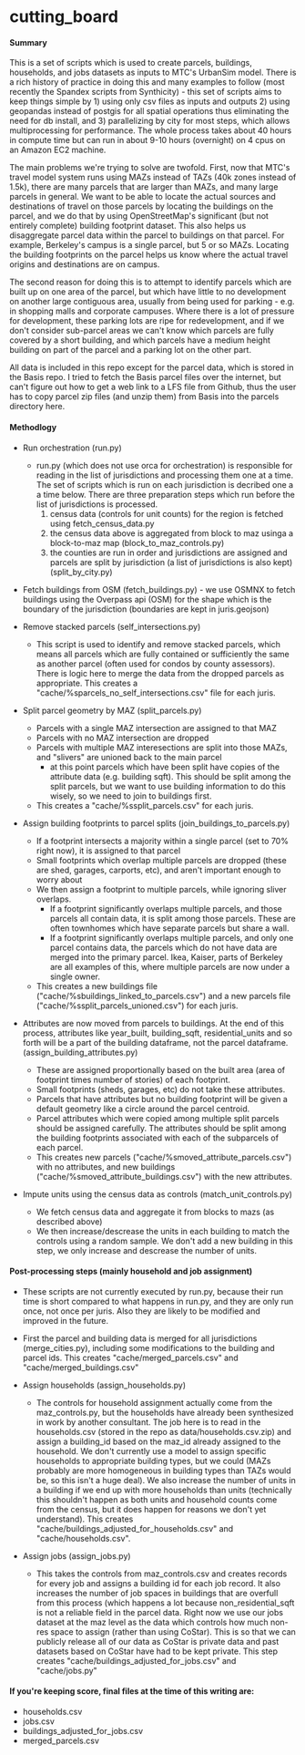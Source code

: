 # cutting_board

#### Summary

This is a set of scripts which is used to create parcels, buildings, households, and jobs datasets as inputs to MTC's UrbanSim model.  There is a rich history of practice in doing this and many examples to follow (most recently the Spandex scripts from Synthicity) - this set of scripts aims to keep things simple by 1) using only csv files as inputs and outputs 2) using geopandas instead of postgis for all spatial operations thus eliminating the need for db install, and 3) parallelizing by city for most steps, which allows multiprocessing for performance.  The whole process takes about 40 hours in compute time but can run in about 9-10 hours (overnight) on 4 cpus on an Amazon EC2 machine.

The main problems we're trying to solve are twofold.  First, now that MTC's travel model system runs using MAZs instead of TAZs (40k zones instead of 1.5k), there are many parcels that are larger than MAZs, and many large parcels in general.  We want to be able to locate the actual sources and destinations of travel on those parcels by locating the buildings on the parcel, and we do that by using OpenStreetMap's significant (but not entirely complete) building footprint dataset.  This also helps us disaggregate parcel data within the parcel to buildings on that parcel.  For example, Berkeley's campus is a single parcel, but 5 or so MAZs.  Locating the building footprints on the parcel helps us know where the actual travel origins and destinations are on campus.

The second reason for doing this is to attempt to identify parcels which are built up on one area of the parcel, but which have little to no development on another large contiguous area, usually from being used for parking - e.g. in shopping malls and corporate campuses.  Where there is a lot of pressure for development, these parking lots are ripe for redevelopment, and if we don't consider sub-parcel areas we can't know which parcels are fully covered by a short building, and which parcels have a medium height building on part of the parcel and a parking lot on the other part.

All data is included in this repo except for the parcel data, which is stored in the Basis repo.  I tried to fetch the Basis parcel files over the internet, but can't figure out how to get a web link to a LFS file from Github, thus the user has to copy parcel zip files (and unzip them) from Basis into the parcels directory here.

#### Methodlogy

* Run orchestration (run.py)
  * run.py (which does not use orca for orchestration) is responsible for reading in the list of jurisdictions and processing them one at a time.  The set of scripts which is run on each jurisdiction is decribed one a a time below.  There are three preparation steps which run before the list of jurisdictions is processed.
    1) census data (controls for unit counts) for the region is fetched using fetch_census_data.py
    2) the census data above is aggregated from block to maz usinga a block-to-maz map (block_to_maz_controls.py)
    3) the counties are run in order and jurisdictions are assigned and parcels are split by jurisdiction (a list of jurisdictions is also kept) (split_by_city.py)

* Fetch buildings from OSM (fetch_buildings.py) - we use OSMNX to fetch buildings using the Overpass api (OSM) for the shape which is the boundary of the jurisdiction (boundaries are kept in juris.geojson)

* Remove stacked parcels (self_intersections.py)
  * This script is used to identify and remove stacked parcels, which means all parcels which are fully contained or sufficiently the same as another parcel (often used for condos by county assessors).  There is logic here to merge the data from the dropped parcels as appropriate.  This creates a "cache/%sparcels_no_self_intersections.csv" file for each juris.

* Split parcel geometry by MAZ (split_parcels.py)
  * Parcels with a single MAZ intersection are assigned to that MAZ
  * Parcels with no MAZ intersection are dropped
  * Parcels with multiple MAZ interesections are split into those MAZs, and "slivers" are unioned back to the main parcel
    * at this point parcels which have been split have copies of the attribute data (e.g. building sqft).  This should be split among the split parcels, but we want to use building information to do this wisely, so we need to join to buildings first.
  * This creates a "cache/%ssplit_parcels.csv" for each juris.
    
* Assign building footprints to parcel splits (join_buildings_to_parcels.py)
  * If a footprint intersects a majority within a single parcel (set to 70% right now), it is assigned to that parcel
  * Small footprints which overlap multiple parcels are dropped (these are shed, garages, carports, etc), and aren't important enough to worry about
  * We then assign a footprint to multiple parcels, while ignoring sliver overlaps.
    * If a footprint significantly overlaps multiple parcels, and those parcels all contain data, it is split among those parcels.  These are often townhomes which have separate parcels but share a wall.
    * If a footprint significantly overlaps multiple parcels, and only one parcel contains data, the parcels which do not have data are merged into the primary parcel.  Ikea, Kaiser, parts of Berkeley are all examples of this, where multiple parcels are now under a single owner.
  * This creates a new buildings file ("cache/%sbuildings_linked_to_parcels.csv") and a new parcels file ("cache/%ssplit_parcels_unioned.csv") for each juris.
    
* Attributes are now moved from parcels to buildings.  At the end of this process, attributes like year_built, building_sqft, residential_units and so forth will be a part of the building dataframe, not the parcel dataframe. (assign_building_attributes.py)
  * These are assigned proportionally based on the built area (area of footprint times number of stories) of each footprint.
  * Small footprints (sheds, garages, etc) do not take these attributes.
  * Parcels that have attributes but no building footprint will be given a default geometry like a circle around the parcel centroid.
  * Parcel attributes which were copied among multiple split parcels should be assigned carefully.  The attributes should be split among the building footprints associated with each of the subparcels of each parcel.
  * This creates new parcels ("cache/%smoved_attribute_parcels.csv") with no attributes, and new buildings ("cache/%smoved_attribute_buildings.csv") with the new attributes.

* Impute units using the census data as controls (match_unit_controls.py)
  * We fetch census data and aggregate it from blocks to mazs (as described above)
  * We then increase/descrease the units in each building to match the controls using a random sample.  We don't add a new building in this step, we only increase and descrease the number of units.

#### Post-processing steps (mainly household and job assignment)

* These scripts are not currently executed by run.py, because their run time is short compared to what happens in run.py, and they are only run once, not once per juris.  Also they are likely to be modified and improved in the future.

* First the parcel and building data is merged for all jurisdictions (merge_cities.py), including some modifications to the building and parcel ids.  This creates "cache/merged_parcels.csv" and "cache/merged_buildings.csv"

* Assign households (assign_households.py)
  * The controls for household assignment actually come from the maz_controls.py, but the households have already been synthesized in work by another consultant.  The job here is to read in the households.csv (stored in the repo as data/households.csv.zip) and assign a building_id based on the maz_id already assigned to the household.  We don't currently use a model to assign specific households to appropriate building types, but we could (MAZs probably are more homogeneous in building types than TAZs would be, so this isn't a huge deal).  We also increase the number of units in a building if we end up with more households than units (technically this shouldn't happen as both units and household counts come from the census, but it does happen for reasons we don't yet understand).  This creates "cache/buildings_adjusted_for_households.csv" and "cache/households.csv".
  
* Assign jobs (assign_jobs.py)
  * This takes the controls from maz_controls.csv and creates records for every job and assigns a building id for each job record.  It also increases the number of job spaces in buildings that are overfull from this process (which happens a lot because non_residential_sqft is not a reliable field in the parcel data.  Right now we use our jobs dataset at the maz level as the data which controls how much non-res space to assign (rather than using CoStar).  This is so that we can publicly release all of our data as CoStar is private data and past datasets based on CoStar have had to be kept private.  This step creates "cache/buildings_adjusted_for_jobs.csv" and "cache/jobs.py"
  
#### If you're keeping score, final files at the time of this writing are:
* households.csv
* jobs.csv
* buildings_adjusted_for_jobs.csv
* merged_parcels.csv

